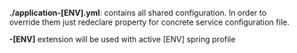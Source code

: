 **./application-[ENV].yml**: contains all shared configuration. In order to override them just redeclare property for 
concrete service configuration file.


**-[ENV]** extension will be used with active [ENV] spring profile